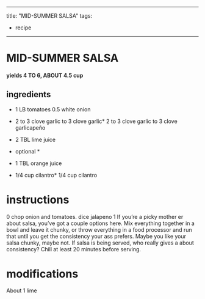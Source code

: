 

	
---
title: "MID-SUMMER SALSA"
tags:
  - recipe
---
# MID-SUMMER SALSA
#### yields 4 TO 6, ABOUT 4.5 cup
## ingredients
* 1 LB tomatoes
0.5 white onion
* 2 to 3 clove garlic to 3 clove garlic* 2 to 3 clove garlic to 3 clove garlicapeño

* 2 TBL lime juice


* optional *
* 1 TBL orange juice

* 1/4 cup cilantro* 1/4 cup cilantro


# instructions
0 chop onion and tomatoes. dice jalapeno
1 If you’re a picky mother er about salsa, you’ve got a couple options here. Mix everything
together in a bowl and leave it chunky, or throw everything in a food processor and run that
   until you get the consistency your ass prefers. Maybe you like your salsa chunky, maybe
not. If salsa is being served, who really gives a   about consistency? Chill at least 20 minutes
before serving.

# modifications

About 1 lime
	

